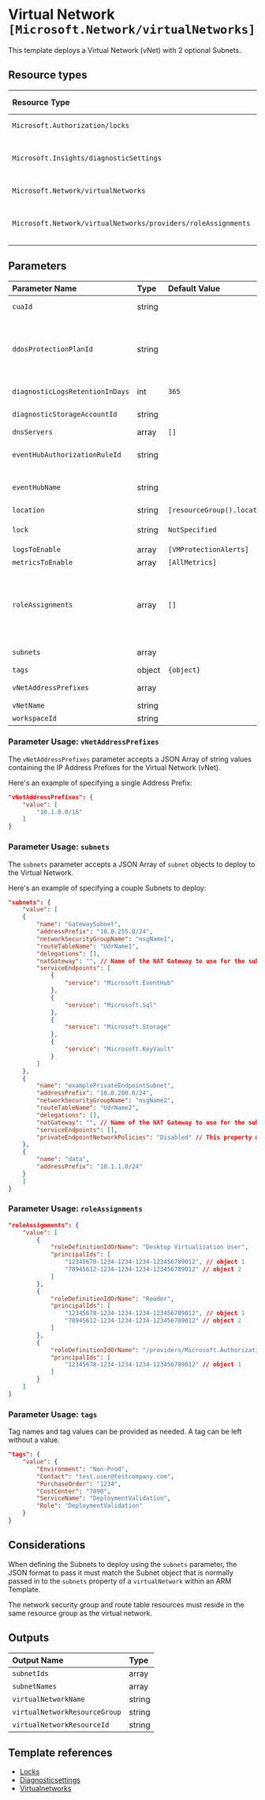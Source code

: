 # Virtual Network `[Microsoft.Network/virtualNetworks]`

This template deploys a Virtual Network (vNet) with 2 optional Subnets.


## Resource types

| Resource Type | Api Version |
| :-- | :-- |
| `Microsoft.Authorization/locks` | 2016-09-01 |
| `Microsoft.Insights/diagnosticSettings` | 2017-05-01-preview |
| `Microsoft.Network/virtualNetworks` | 2021-05-01 |
| `Microsoft.Network/virtualNetworks/providers/roleAssignments` | 2021-04-01-preview |

## Parameters

| Parameter Name | Type | Default Value | Possible Values | Description |
| :-- | :-- | :-- | :-- | :-- |
| `cuaId` | string |  |  | Optional. Customer Usage Attribution id (GUID). This GUID must be previously registered |
| `ddosProtectionPlanId` | string |  |  | Optional. Resource Id of the DDoS protection plan to assign the VNET to. If it's left blank, DDoS protection will not be configured. If it's provided, the VNET created by this template will be attached to the referenced DDoS protection plan. The DDoS protection plan can exist in the same or in a different subscription. |
| `diagnosticLogsRetentionInDays` | int | `365` |  | Optional. Specifies the number of days that logs will be kept for; a value of 0 will retain data indefinitely. |
| `diagnosticStorageAccountId` | string |  |  | Optional. Resource identifier of the Diagnostic Storage Account. |
| `dnsServers` | array | `[]` |  | Optional. DNS Servers associated to the Virtual Network. |
| `eventHubAuthorizationRuleId` | string |  |  | Optional. Resource ID of the event hub authorization rule for the Event Hubs namespace in which the event hub should be created or streamed to. |
| `eventHubName` | string |  |  | Optional. Name of the event hub within the namespace to which logs are streamed. Without this, an event hub is created for each log category. |
| `location` | string | `[resourceGroup().location]` |  | Optional. Location for all resources. |
| `lock` | string | `NotSpecified` | `[CanNotDelete, NotSpecified, ReadOnly]` | Optional. Specify the type of lock. |
| `logsToEnable` | array | `[VMProtectionAlerts]` | `[VMProtectionAlerts]` | Optional. The name of logs that will be streamed. |
| `metricsToEnable` | array | `[AllMetrics]` | `[AllMetrics]` | Optional. The name of metrics that will be streamed. |
| `roleAssignments` | array | `[]` |  | Optional. Array of role assignment objects that contain the 'roleDefinitionIdOrName' and 'principalId' to define RBAC role assignments on this resource. In the roleDefinitionIdOrName attribute, you can provide either the display name of the role definition, or its fully qualified ID in the following format: '/providers/Microsoft.Authorization/roleDefinitions/c2f4ef07-c644-48eb-af81-4b1b4947fb11' |
| `subnets` | array |  |  | Required. An Array of subnets to deploy to the Virual Network. |
| `tags` | object | `{object}` |  | Optional. Tags of the resource. |
| `vNetAddressPrefixes` | array |  |  | Required. An Array of 1 or more IP Address Prefixes for the Virtual Network. |
| `vNetName` | string |  |  | Required. The Virtual Network (vNet) Name. |
| `workspaceId` | string |  |  | Optional. Resource identifier of Log Analytics. |

### Parameter Usage: `vNetAddressPrefixes`

The `vNetAddressPrefixes` parameter accepts a JSON Array of string values containing the IP Address Prefixes for the Virtual Network (vNet).

Here's an example of specifying a single Address Prefix:

```json
"vNetAddressPrefixes": {
    "value": [
        "10.1.0.0/16"
    ]
}
```

### Parameter Usage: `subnets`

The `subnets` parameter accepts a JSON Array of `subnet` objects to deploy to the Virtual Network.

Here's an example of specifying a couple Subnets to deploy:

```json
"subnets": {
    "value": [
    {
        "name": "GatewaySubnet",
        "addressPrefix": "10.0.255.0/24",
        "networkSecurityGroupName": "nsgName1",
        "routeTableName": "UdrName1",
        "delegations": [],
        "natGateway": "", // Name of the NAT Gateway to use for the subnet.
        "serviceEndpoints": [
            {
                "service": "Microsoft.EventHub"
            },
            {
                "service": "Microsoft.Sql"
            },
            {
                "service": "Microsoft.Storage"
            },
            {
                "service": "Microsoft.KeyVault"
            }
        ]
    },
    {
        "name": "examplePrivateEndpointSubnet",
        "addressPrefix": "10.0.200.0/24",
        "networkSecurityGroupName": "nsgName2",
        "routeTableName": "UdrName2",
        "delegations": [],
        "natGateway": "", // Name of the NAT Gateway to use for the subnet.
        "serviceEndpoints": [],
        "privateEndpointNetworkPolicies": "Disabled" // This property must be set to disabled for subnets that contain private endpoints. Default Value when not specified is "Enabled".
    },
    {
        "name": "data",
        "addressPrefix": "10.1.1.0/24"
    }
    ]
}
```

### Parameter Usage: `roleAssignments`

```json
"roleAssignments": {
    "value": [
        {
            "roleDefinitionIdOrName": "Desktop Virtualization User",
            "principalIds": [
                "12345678-1234-1234-1234-123456789012", // object 1
                "78945612-1234-1234-1234-123456789012" // object 2
            ]
        },
        {
            "roleDefinitionIdOrName": "Reader",
            "principalIds": [
                "12345678-1234-1234-1234-123456789012", // object 1
                "78945612-1234-1234-1234-123456789012" // object 2
            ]
        },
        {
            "roleDefinitionIdOrName": "/providers/Microsoft.Authorization/roleDefinitions/c2f4ef07-c644-48eb-af81-4b1b4947fb11",
            "principalIds": [
                "12345678-1234-1234-1234-123456789012" // object 1
            ]
        }
    ]
}
```

### Parameter Usage: `tags`

Tag names and tag values can be provided as needed. A tag can be left without a value.

```json
"tags": {
    "value": {
        "Environment": "Non-Prod",
        "Contact": "test.user@testcompany.com",
        "PurchaseOrder": "1234",
        "CostCenter": "7890",
        "ServiceName": "DeploymentValidation",
        "Role": "DeploymentValidation"
    }
}
```

## Considerations

When defining the Subnets to deploy using the `subnets` parameter, the JSON format to pass it must match the Subnet object that is normally passed in to the `subnets` property of a `virtualNetwork` within an ARM Template.

The network security group and route table resources must reside in the same resource group as the virtual network.

## Outputs

| Output Name | Type |
| :-- | :-- |
| `subnetIds` | array |
| `subnetNames` | array |
| `virtualNetworkName` | string |
| `virtualNetworkResourceGroup` | string |
| `virtualNetworkResourceId` | string |

## Template references

- [Locks](https://docs.microsoft.com/en-us/azure/templates/Microsoft.Authorization/2016-09-01/locks)
- [Diagnosticsettings](https://docs.microsoft.com/en-us/azure/templates/Microsoft.Insights/2017-05-01-preview/diagnosticSettings)
- [Virtualnetworks](https://docs.microsoft.com/en-us/azure/templates/Microsoft.Network/2021-05-01/virtualNetworks)

